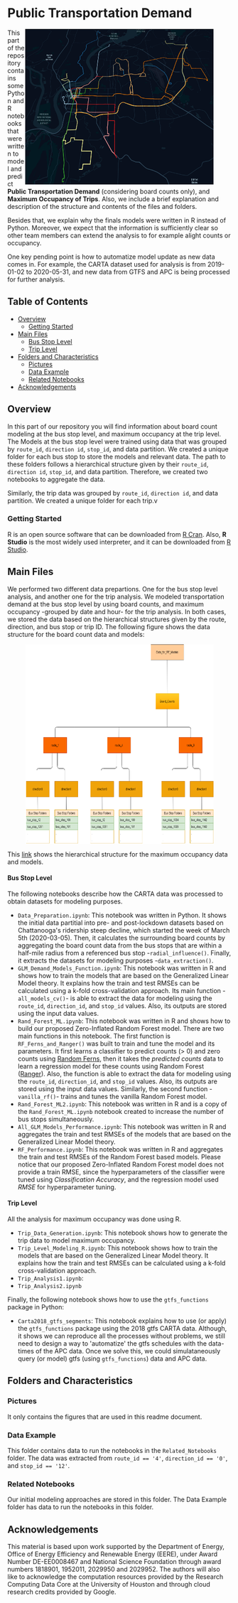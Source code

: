 # Public Transportation Demand

<figure class = "image">
 <img src="Pictures/Inbound_Routes.png" align="right" width="450" height="350" caption="GTFS CARTA Dataset: Inbound Routes."/>
</figure>

This part of the repository contains some Python and R notebooks that were written to model and predict **Public Transportation Demand** (considering board counts only), and **Maximum Occupancy of Trips**. Also, we include a brief explanation and description of the structure and contents of the files and folders. 

Besides that, we explain why the finals models were written in R instead of Python. Moreover, we expect that the information is sufficiently clear so other team members can extend the analysis to for example alight counts or occupancy.

One key pending point is how to automatize model update as new data comes in. For example, the CARTA dataset used for analysis is from 2019-01-02 to 2020-05-31, and new data from GTFS and APC is being processed for further analysis.

<!-- TABLE OF CONTENTS -->
## Table of Contents

* [Overview](#overview)
  * [Getting Started](#getting-started)
* [Main Files](#main-files)
  * [Bus Stop Level](#bus-stop-level)
  * [Trip Level](#trip-level)
* [Folders and Characteristics](#files-characteristics)
  * [Pictures](#folder1)
  * [Data Example](#data-example)
  * [Related Notebooks](#related-notebooks)
* [Acknowledgements](#acknowledgements)


## Overview

In this part of our repository you will find information about board count modeling at the bus stop level, and maximum occupancy at the trip level. The Models at the bus stop level were trained using data that was grouped by `route_id`, `direction id`, `stop_id`, and data partition. We created a unique folder for each bus stop to store the models and relevant data. The path to these folders follows a hierarchical structure given by their `route_id`, `direction id`, `stop_id`, and data partition. Therefore, we created two notebooks to aggregate the data. 


Similarly, the trip data was grouped by `route_id`, `direction id`, and data partition. We created a unique folder for each trip.v

### Getting Started

R is an open source software that can be downloaded from [R Cran](https://cran.r-project.org/). Also, **R Studio** is the most widely used interpreter, and it can be downloaded from [R Studio](https://rstudio.com/). 

## Main Files

We performed two different data prepartions. One for the bus stop level analysis, and another one for the trip analysis. We modeled transportation demand at the bus stop level by using board counts, and maximum occupancy -grouped by date and hour- for the trip analysis. In both cases, we stored the data based on the hierarchical structures given by the route, direction, and bus stop or trip ID. The following figure shows the data structure for the board count data and models:

<figure class = "image">
 <img src="Pictures/data_structure_routes.png" align="center" width="600" height="450" caption="Bus Stop Data Structure."/>
</figure>

This [link](https://viewer.diagrams.net/?highlight=0000ff&edit=_blank&layers=1&nav=1&title=Data_Structure.drawio#R7V1tc5s4F%2F01%2BRgPQgjQx036sjPbztNpnp22%2ByVDDLGZEpPBpEn661cY8IsuGBskpLDKdKaxDETcoysdnXslXeDrh5ePWfC4%2FJyGUXJhW%2BHLBX53YbMfz2b%2FFSWvZcklpqQsWWRxWJahXcFN%2FDuqCq2q9CkOo%2FXBhXmaJnn8eFg4T1eraJ4flAVZlj4fXnafJod%2F9TFYRKDgZh4ksPRbHObLstQn1q78zyheLOu%2FjKzqm4egvrgqWC%2BDMH3eK8LvL%2FB1lqZ5%2BdvDy3WUFNar7VLe96Hl223FsmiVn3LD3fyj%2Fe3lg%2FX77uWb9%2BmvX3%2B%2Bf366RBUav4LkqXrjz8HL7f%2Fm86fHYDV%2Fvf1%2FVli6fIH8tbZKlj6twqh4sHWBr56XcR7dPAbz4ttn1hBY2TJ%2FSNgnxH69j5PkOk3SbHMvvr%2Bfzyll5es8S39Ge99gF1PMHnoFX616219Rlkcve0XVq36M0ocoz17ZJdW3mFQt77UGxqtweN7BiByvLFvuQehW1wVVy1lsn70zLvulsu85tvaArb9G66ckH2jfRRaEMbPUgY0DYlmNtg9tv8n2oUfvNneIsL1LZuTQ%2BthF0Pq1Z4xjfR9Yn1k5j26R2NYduP7GjsDC1x6uMEkPsLI2P2Isf4lr%2B9WGJ1i54WmL4R2hho%2FwvMXwVxaVbnhMfN3sXv%2BxPbsXnTkr%2BcAGwSiDvc76OX5IglVUmeqm%2BqYw0XwZJ%2BGn4JUBx0rWeTD%2FWX%2B6WqZZ%2FJtdH9TIsK%2BzvBrKbffgipvizuqZWbRm13ypzY64IjYOHVz4KVjndW3SJAke1%2FHdpn7FjQ9BtohXV2mepw%2FVRaDri9z5XHbXd%2BnyDkj9ExsCwtJaAgItAWGbUuiA7C3zJhP59h12XWjUkER%2B6LDyIIkXK1aWRPfFAwqDxYxE%2FVEV52nhvGvmy%2FFq8WlzzTtnV%2FK1skJRlLJ775MNUVrGYRitigaQ5kEe3G1b42Mar%2FKNlcgV%2B8fsdm2xEYewKl2zz2j3mf0rLs%2BY36%2FYWwXxBtmINaXnqGhODZgfd6bullABzxr%2BSbDX14lH3W5GnRjU5aFes051qGOA%2Buw0wFdp2fPvYV0VGZh5mD1fNcyOgVk%2BzMhyVOPsApwBzNEq%2FKNQOnZI7rHkVk4ThQfCB7TB3juThleuy7IoCfL416Fc0mSH6i98KXDfESbHJjNr7wcdsieHck9cp0%2FZPKoesq92nPlcvqaMsi6iHDx3A9rWKANwhHP%2FaeF4iS1LEHQI0a5HyUYLagXnoRW9xPn3oqNjPVj56UfV7RW%2Fv3vZ%2F%2FBafTgVYVaLjSGP1L%2FUOpQ1BUQ9Xv%2FZTofPbQwntCvZjQHqF9NyXdZVCgKr6HSJWrQwnOue6boMlFr5YJxjmS7SVZC835VeMRiz19K7bVJ%2F%2FlHfXnzYOfjm0%2FkeXhpJXw8niHNKz7L6NZlLRqi41ndii2EQBq97l1WE8oxKuwR19D34%2BB3sl7IWYpswnLh%2FyaLbJJ3%2FDNPnFWjOg%2BRqK8BW0KiavvMs6XI1IR7fjlTLphhOoKfV3V%2B6%2FIi6lSjPdl72KL7Dp%2FzgIbnDJ0Px6u7w3wCiHAi%2B1xdRwpMBz5XUHbdW%2Bkhr4%2B%2BwO%2B4Ab8PdIacDJ1CcCeMsmudxuqqTASbRfYNgx7bdjdF9%2F0B%2F59%2Ft%2FPIr%2Feufm0v0%2Fbv7D5t7COm9ASFrsJPuHG1r9%2BEcDUzIpXE0UGmXWMfrZlN69I7BLt7YzBooWrrONeVowKMb2nO7kyMftCPVTi6GonU7uTLfdfiJx4ABnWd7nmvL8V1Y6c7hma%2Bb6OG5sfUcGZ0F5wKpdVyH77XVj84w23BqjmvTmefT3Y97CEH%2FqRbzrpl97Mny5l2NUMLAlMkuOiG7SLBLj5td1NgQYGQLYWxhChrAfzXNpAPydu9qjUuPmVvUWD0YHyswd%2BDk1mAuCvMxM4saqwfDYP%2F1jBPxII%2BZV9Qsn8CkYYOyaJRHTStqhhnKZIa9SWdvtsvHStSztzr6ejCU%2Bxh7Zigf4P9In9zw5vpBBW2Dum9Ql4e6cgaHTNLwCDCr53BQZTMwC4dZAxInJjdcYzXV5gP%2B%2FeVT9qgRM1Wa8RqaA35qporOiPI5eP0DW4gPN0nLVGmt9JGkxnNDYeBtRgmFNSyK1zVTRfDUS30srGFd%2FMS6bywsKw3xA4HHwyLK10GdOx23IylNUv4J1OmmGcSm2vltw2r6qfmtw8WwnUMM%2BrMwTLgYNv%2FkkSlZDZ3RQUtfH0cH5X1aAxm0Ydl8IYj50LWNIHb6FLp0L31l0IZV9BvUsUFdHurKZVDb6GMjwKxcBm3YOsHALBxm9TLo4K0V9tbz9ljOK2apCFFJ%2BItl24jsWLnftnljn%2FXgRx9sjUz3odxl6L5sul%2BzqR3bt5SzfSi9IezYdUq14X39RoqW9W66sH0MNbMN6ibVRSLqytl%2Bw4YghgYKh1k522%2FYNMPALBxm9Wx%2F8PYc0vf30VfYtzFHxdx67fTZxB5xTyKU42qC4nGwyh3rwUHNRlkOjqGQqO%2BWPYPYPPK5dYfbXQXUrQaf%2BqpS5LRNoc7eWtGxYRbUaZ4rzFWGZq29%2FSwohLnDAnyvJ5424p4kKy%2BitcqtLQ3cwB9P0%2FUq3A2SOm4oHk4yAYoXYfym03DG7bWH7rGqu5e7tjC25eAZxp7l%2BS5Brk9sbgiWRb7gGzi0o6LO0Rsk%2BTBU86a6GQ9xOUTUs6960fdk%2FRjzM4r%2BozXP42RlLMMqdw2%2BfM1GGXwdKM1NMonRJtqNvo49fa%2Bd2WjvAACQw9jTiTGyZ96xB488n3KgIGZimrJjmsCjNQhqOlCDQtjBdYqtCW%2F1EsRL99I3qOlA8WuDujnlSyLqyoOajsltGwFm5UFNB6pTBmbhMKsPajomL218Dud4nOCsA4drSkyjLjaJaYP8X%2FPENAIltA3qJjFNIurKORwxiWkjwKycw9XtzMAsE2b1HG7wOUQXmiuqhI%2Fo95ZQCQbnQ46tmjYc0XMeWm8%2FC4XwqXW941ouH26SlYXSWuX2lnZmIAy8yiiBMAJFvElmoYApl%2FpAGJn6JmqeJSrZzOUHAI9wCS2C3BxWuctrO5LNJHntkdyxKYWvXUc%2Fr5168hhzgVl912C%2B5VnezOMfNjbhgsqWkThlS5zAczWQOOs%2BgRO7qNl6esj0uHQvfSVOF4pdG9SpQV0e6solzvqkQaN9yYRZucTpQunLwCwcZvUSpwtFMzaryaNb2IsPme1EeO5vGBCc7ViUSF%2FgiPgzwwk%2BsR%2BVNt1xoT5kyLNs8uzXUzmNtql0oVqFsOO5JlI86LSult23tCHPTUdsMtTNlEki6urJM9S4DKsSDrN68gyFMQOzcJjVk2cP6l4AZrNxTbOAXSy3OuRi23WvZ%2B%2BAgXzuUYTKWYQJK%2B1WKV%2Bn1427Q04cy4Pa3EQ3r6H8si3POpHSS5vaeVAiO69b0N13KX8UUu%2FTI6hFZ87e4RGKj%2FPy5O9Epj224Oybvif8gK2BZS2Nb61ye6s780Qg8CqjHAjkQW1ukilEQJVRfyCQN%2Fn9xzAVRr8YLTrYywbsIyiJjIFX6NpIkNUUHb1Dkh9DhW%2Bqm9kgDE5wVE%2FHhh4moL0vW%2Fwco%2FeYjSye2nl1wFf4VApUumMQhnUbZxQ%2Bcp7mlFICkWXrNwxDIW16rtuQFNjbez16sJGN4ulU7eEmxln69ygxTujHGgQ56xpw4S5zOscggbz0L32DnPVRizzqJrQtEXXlQU7fpI6NALPyIKcP1SkDs3CY1Qc5fZOopoDE2Y5%2BByr7DZlqjmWZ4XxYB6B5pprfkKlWoG4y1SSirp7EmUy1EWBWT%2BJMptoIMKsncRQqcQDmty2kYiB29lZRseXolJRCoXZ2HnZvPymFQSIswoX5uJOstJT2Sh9peefGxMDbjBITo1DYm2RmCpyGqY%2BJ0alvSoYcT1QKGpuogBy00%2FbIONvZYaW7XBfUbRzXPZJUNqlwtoP0c93JZ5UxLxAYznY8R6dwNoX6l1FCpSuhwI81UEJpoyaGbBPOHjKLLv1LXyWUQk1sg7rRvyWirlwJpUYiGwFm5UoosqBEZnAWjrN6KRTVCenTZeGIXxhBeCZ0%2BtJa%2FlHOiQcTd5Nu9jFL03z%2FcjalXH5Ow6i44l8%3D) shows the hierarchical structure for the maximum occupancy data and models.

#### Bus Stop Level

The following notebooks describe how the CARTA data was processed to obtain datasets for modeling purposes. 

* `Data_Preparation.ipynb`: This notebook was written in Python. It shows the initial data partitial into pre- and post-lockdown datasets based on Chattanooga's ridership steep decline, which started the week of March 5th (2020-03-05). Then, it calculates the surrounding board counts by aggregating the board count data from the bus stops that are within a half-mile radius from a referenced bus stop -`radial_influence()`. Finally, it extracts the datasets for modeling purposes -`data_extraction()`.
* `GLM_Demand_Models_Function.ipynb`: This notebook was written in R and shows how to train the models that are based on the Generalized Linear Model theory. It explains how the train and test RMSEs can be calculated using a k-fold cross-validation approach. Its main function -`all_models_cv()`- is able to extract the data for modeling using the `route_id`, `direction_id`, and `stop_id` values. Also, its outputs are stored using the input data values.
* `Rand_Forest_ML.ipynb`: This notebook was written in R and shows how to build our proposed Zero-Inflated Random Forest model. There are two main functions in this notebook. The first function is `RF_Ferns_and_Ranger()` was built to train and tune the model and its parameters. It first learns a classifier to predict counts (> 0) and zero counts using [Random Ferns](https://www.jstatsoft.org/article/view/v061i10/v61i10.pdf), then it takes the *predicted counts* data to learn a regression model for these counts using Random Forest ([Ranger](https://www.jstatsoft.org/article/view/v077i01)). Also, the function is able to extract the data for modeling using the `route_id`, `direction_id`, and `stop_id` values. Also, its outputs are stored using the input data values. Similarly, the second function -`vanilla_rf()`- trains and tunes the vanilla Random Forest model.
* `Rand_Forest_ML2.ipynb`: This notebook was written in R and is a copy of the `Rand_Forest_ML.ipynb` notebook created to increase the number of bus stops simultaneously.
* `All_GLM_Models_Performance.ipynb`: This notebook was written in R and aggregates the train and test RMSEs of the models that are based on the Generalized Linear Model theory.
* `RF_Performance.ipynb`: This notebook was written in R and aggregates the train and test RMSEs of the Random Forest based models. Please notice that our proposed Zero-Inflated Random Forest model does not provide a train RMSE, since the hyperparameters of the classifier were tuned using *Classification Accuracy*, and the regression model used *RMSE* for hyperparameter tuning.

#### Trip Level

All the analysis for maximum occupancy was done using R. 

* `Trip_Data_Generation.ipynb`: This notebook shows how to generate the trip data to model maximum occupancy.
* `Trip_Level_Modeling_R.ipynb`: This notebook shows how to train the models that are based on the Generalized Linear Model theory. It explains how the train and test RMSEs can be calculated using a k-fold cross-validation approach.
* `Trip_Analysis1.ipynb`: 
* `Trip_Analysis2.ipynb`

Finally, the following notebook shows how to use the `gtfs_functions` package in Python:

* `Carta2018_gtfs_segments`: This notebook explains how to use (or apply) the `gtfs_functions` package using the 2018 gtfs CARTA data. Although, it shows we can reproduce all the processes without problems, we still need to design a way to 'automatize' the gtfs schedules with the data-times of the APC data. Once we solve this, we could simulataneously query (or model) gtfs (using `gtfs_functions`) data and APC data.

## Folders and Characteristics

### Pictures

It only contains the figures that are used in this readme document.

### Data Example

This folder contains data to run the notebooks in the `Related_Notebooks` folder. The data was extracted from `route_id == '4'`, `direction_id == '0'`, and `stop_id == '12'`.

### Related Notebooks

Our initial modeling approaches are stored in this folder. The Data Example folder has data to run the notebooks in this folder.

## Acknowledgements

This material is based upon work supported by the Department of Energy, Office of Energy Efficiency and Renewable Energy (EERE), under Award Number DE-EE0008467 and National Science Foundation through award numbers 1818901, 1952011, 2029950 and 2029952. The authors will also like to acknowledge the computation resources provided by the Research Computing Data Core at the University of Houston and through cloud research credits provided by Google.
